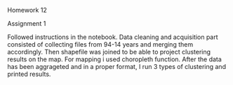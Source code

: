 Homework 12

Assignment 1

Followed instructions in the notebook. Data cleaning and acquisition part  consisted of collecting files from 94-14 years and merging them accordingly. Then shapefile was joined to be able to project clustering results on the map. For mapping i used choropleth function. After the data has been aggrageted and in a proper format, I run 3 types of clustering and printed results.

